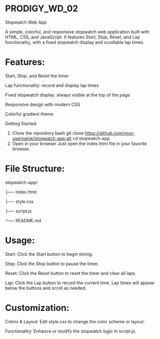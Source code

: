 # PRODIGY_WD_02
Stopwatch Web App

A simple, colorful, and responsive stopwatch web application built with HTML, CSS, and JavaScript.
It features Start, Stop, Reset, and Lap functionality, with a fixed stopwatch display and scrollable lap times.

# Features:
Start, Stop, and Reset the timer

Lap functionality: record and display lap times

Fixed stopwatch display: always visible at the top of the page

Responsive design with modern CSS

Colorful gradient theme

Getting Started:
1. Clone the repository
bash
git clone https://github.com/your-username/stopwatch-app.git
cd stopwatch-app
2. Open in your browser
Just open the index.html file in your favorite browser.

# File Structure:
stopwatch-app/

├── index.html

├── style.css

├── script.js

└── README.md

# Usage:
Start: Click the Start button to begin timing.

Stop: Click the Stop button to pause the timer.

Reset: Click the Reset button to reset the timer and clear all laps.

Lap: Click the Lap button to record the current time. Lap times will appear below the buttons and scroll as needed.

# Customization:
Colors & Layout: Edit style.css to change the color scheme or layout.

Functionality: Enhance or modify the stopwatch logic in script.js.
